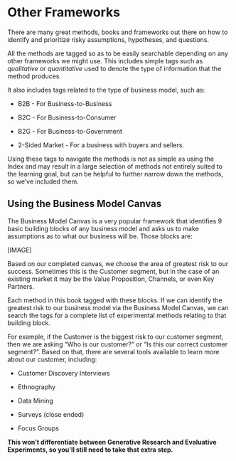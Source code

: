 # Other Frameworks

There are many great methods, books and frameworks out there on how to identify and prioritize risky assumptions, hypotheses, and questions.

All the methods are tagged so as to be easily searchable depending on any other frameworks we might use. This includes simple tags such as _qualitative_ or _quantitative_ used to denote the type of information that the method produces.

It also includes tags related to the type of business model, such as:

* B2B - For Business-to-Business

* B2C - For Business-to-Consumer

* B2G - For Business-to-Government

* 2-Sided Market - For a business with buyers and sellers.

Using these tags to navigate the methods is not as simple as using the Index and may result in a large selection of methods not entirely suited to the learning goal, but can be helpful to further narrow down the methods, so we’ve included them.



## **Using the Business Model Canvas**

The Business Model Canvas is a very popular framework that identifies 9 basic building blocks of any business model and asks us to make assumptions as to what our business will be. Those blocks are:



\[IMAGE\]



Based on our completed canvas, we choose the area of greatest risk to our success. Sometimes this is the Customer segment, but in the case of an existing market it may be the Value Proposition, Channels, or even Key Partners.

Each method in this book tagged with these blocks. If we can identify the greatest risk to our business model via the Business Model Canvas, we can search the tags for a complete list of experimental methods relating to that building block.



For example, if the Customer is the biggest risk to our customer segment, then we are asking “Who is our customer?” or “Is this our correct customer segment?”. Based on that, there are several tools available to learn more about our customer, including:

* Customer Discovery Interviews

* Ethnography

* Data Mining

* Surveys \(close ended\)

* Focus Groups

**This won’t differentiate between Generative Research and Evaluative Experiments, so you’ll still need to take that extra step.**

